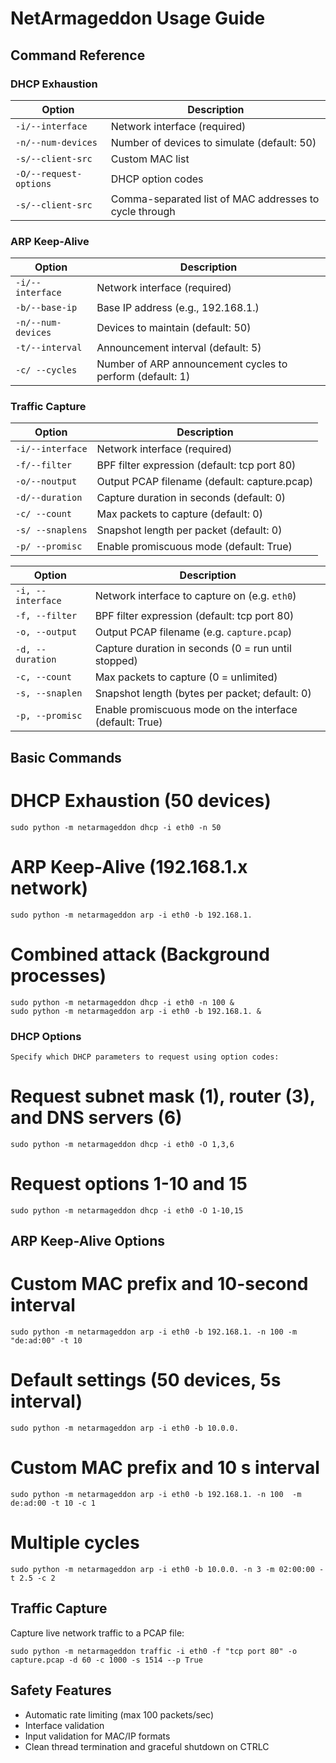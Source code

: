 # NetArmageddon Usage Guide

## Command Reference
### DHCP Exhaustion
| Option | Description |
|--------|-------------|
| `-i/--interface` | Network interface (required) |
| `-n/--num-devices` | Number of devices to simulate (default: 50) |
| `-s/--client-src` | Custom MAC list |
| `-O/--request-options` | DHCP option codes |
| `-s/--client-src` | Comma-separated list of MAC addresses to cycle through |

### ARP Keep-Alive
| Option | Description |
|--------|-------------|
| `-i/--interface` | Network interface (required) |
| `-b/--base-ip` | Base IP address (e.g., 192.168.1.) |
| `-n/--num-devices` | Devices to maintain (default: 50) |
| `-t/--interval` | Announcement interval (default: 5) |
| `-c/ --cycles` | Number of ARP announcement cycles to perform (default: 1) |

### Traffic Capture
| Option | Description |
|--------|-------------|
| `-i/--interface` | Network interface (required) |
| `-f/--filter` | BPF filter expression (default: tcp port 80) |
| `-o/--noutput` | Output PCAP filename (default: capture.pcap) |
| `-d/--duration` | Capture duration in seconds (default: 0) |
| `-c/ --count` | Max packets to capture (default: 0) |
| `-s/ --snaplens` | Snapshot length per packet (default: 0) |
| `-p/ --promisc` | Enable promiscuous mode (default: True) |

| Option               | Description                                            |
|----------------------|--------------------------------------------------------|
| `-i, --interface`    | Network interface to capture on (e.g. `eth0`)         |
| `-f, --filter`       | BPF filter expression (default: tcp port 80)    |
| `-o, --output`       | Output PCAP filename (e.g. `capture.pcap`)            |
| `-d, --duration`     | Capture duration in seconds (0 = run until stopped)   |
| `-c, --count`        | Max packets to capture (0 = unlimited)                |
| `-s, --snaplen`      | Snapshot length (bytes per packet; default: 0)    |
| `-p, --promisc`      | Enable promiscuous mode on the interface (default: True) |

## Basic Commands

# DHCP Exhaustion (50 devices)
```
sudo python -m netarmageddon dhcp -i eth0 -n 50
```

# ARP Keep-Alive (192.168.1.x network)
```
sudo python -m netarmageddon arp -i eth0 -b 192.168.1.
```

# Combined attack (Background processes)
```
sudo python -m netarmageddon dhcp -i eth0 -n 100 &
sudo python -m netarmageddon arp -i eth0 -b 192.168.1. &
```
### DHCP Options
```
Specify which DHCP parameters to request using option codes:
```
# Request subnet mask (1), router (3), and DNS servers (6)
```
sudo python -m netarmageddon dhcp -i eth0 -O 1,3,6
```

# Request options 1-10 and 15
```
sudo python -m netarmageddon dhcp -i eth0 -O 1-10,15
```
## ARP Keep-Alive Options
# Custom MAC prefix and 10-second interval
```
sudo python -m netarmageddon arp -i eth0 -b 192.168.1. -n 100 -m "de:ad:00" -t 10
```

# Default settings (50 devices, 5s interval)
```
sudo python -m netarmageddon arp -i eth0 -b 10.0.0.
```

# Custom MAC prefix and 10 s interval
```
sudo python -m netarmageddon arp -i eth0 -b 192.168.1. -n 100  -m de:ad:00 -t 10 -c 1
```

# Multiple cycles
```
sudo python -m netarmageddon arp -i eth0 -b 10.0.0. -n 3 -m 02:00:00 -t 2.5 -c 2
```

## Traffic Capture

Capture live network traffic to a PCAP file:
```
sudo python -m netarmageddon traffic -i eth0 -f "tcp port 80" -o capture.pcap -d 60 -c 1000 -s 1514 --p True
```

## Safety Features
- Automatic rate limiting (max 100 packets/sec)
- Interface validation
- Input validation for MAC/IP formats
- Clean thread termination and graceful shutdown on CTRLC
